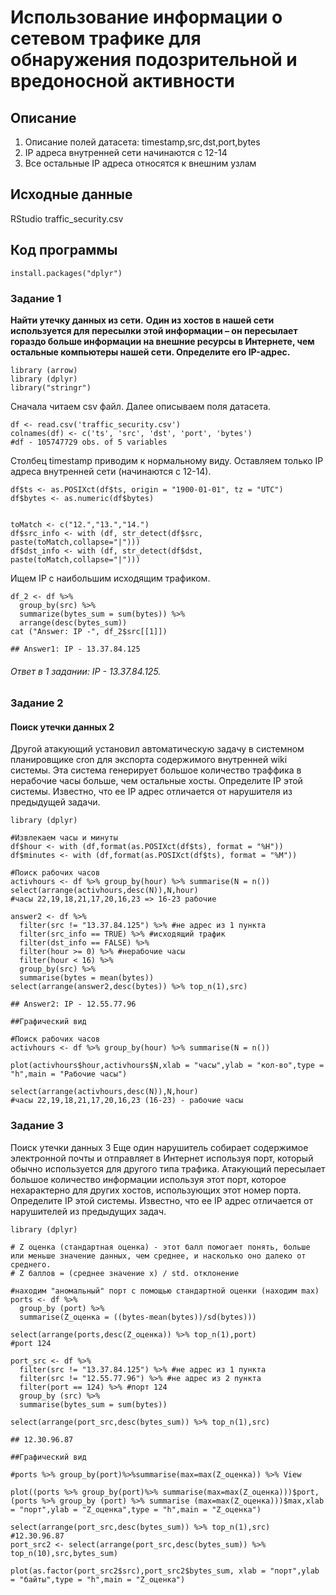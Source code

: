 # Использование информации о сетевом трафике для обнаружения подозрительной и вредоносной активности

## Описание
1. Описание полей датасета: timestamp,src,dst,port,bytes
2. IP адреса внутренней сети начинаются с 12-14
3. Все остальные IP адреса относятся к внешним узлам

## Исходные данные
RStudio
traffic_security.csv

## Код программы
```{r}
install.packages("dplyr")
```

### Задание 1
**Найти утечку данных из сети.**
**Один из хостов в нашей сети используется для пересылки этой информации – он пересылает гораздо больше информации на внешние ресурсы в Интернете, чем остальные компьютеры нашей сети. Определите его IP-адрес.**
```{r}
library (arrow)
library (dplyr)
library("stringr") 
```

  Сначала читаем csv файл. Далее описываем поля датасета. 
```{r}
df <- read.csv('traffic_security.csv')
colnames(df) <- c('ts', 'src', 'dst', 'port', 'bytes')
#df - 105747729 obs. of 5 variables 
```

  Столбец timestamp приводим к нормальному виду. Оставляем только IP адреса внутренней сети (начинаются с 12-14).
```{r}
df$ts <- as.POSIXct(df$ts, origin = "1900-01-01", tz = "UTC")
df$bytes <- as.numeric(df$bytes)


toMatch <- c("12.","13.","14.")
df$src_info <- with (df, str_detect(df$src, paste(toMatch,collapse="|")))
df$dst_info <- with (df, str_detect(df$dst, paste(toMatch,collapse="|")))
```
  Ищем IP с наибольшим исходящим трафиком.
```{r}
df_2 <- df %>% 
  group_by(src) %>%
  summarize(bytes_sum = sum(bytes)) %>%
  arrange(desc(bytes_sum))
cat ("Answer: IP -", df_2$src[[1]])

## Answer1: IP - 13.37.84.125
```
###### Ответ в 1 задании: IP - 13.37.84.125.

### Задание 2
#### Поиск утечки данных 2
  Другой атакующий установил автоматическую задачу в системном планировщике cron для экспорта содержимого внутренней wiki системы. Эта система генерирует большое количество траффика в нерабочие часы больше, чем остальные хосты. Определите IP этой системы. Известно, что ее IP адрес отличается от нарушителя из предыдущей задачи.
```{r}
library (dplyr)

#Извлекаем часы и минуты
df$hour <- with (df,format(as.POSIXct(df$ts), format = "%H"))
df$minutes <- with (df,format(as.POSIXct(df$ts), format = "%M"))

#Поиск рабочих часов
activhours <- df %>% group_by(hour) %>% summarise(N = n())
select(arrange(activhours,desc(N)),N,hour)
#часы 22,19,18,21,17,20,16,23 => 16-23 рабочие

answer2 <- df %>% 
  filter(src != "13.37.84.125") %>% #не адрес из 1 пункта
  filter(src_info == TRUE) %>% #исходящий трафик
  filter(dst_info == FALSE) %>%
  filter(hour >= 0) %>% #нерабочие часы
  filter(hour < 16) %>%
  group_by(src) %>%
  summarise(bytes = mean(bytes))
select(arrange(answer2,desc(bytes)) %>% top_n(1),src)  

## Answer2: IP - 12.55.77.96

##Графический вид

#Поиск рабочих часов
activhours <- df %>% group_by(hour) %>% summarise(N = n())

plot(activhours$hour,activhours$N,xlab = "часы",ylab = "кол-во",type = "h",main = "Рабочие часы")

select(arrange(activhours,desc(N)),N,hour)
#часы 22,19,18,21,17,20,16,23 (16-23) - рабочие часы

```

### Задание 3
Поиск утечки данных 3
Еще один нарушитель собирает содержимое электронной почты и отправляет в Интернет используя порт, который обычно используется для другого типа трафика. Атакующий пересылает большое количество информации используя этот порт, которое нехарактерно для других хостов, использующих этот номер порта. Определите IP этой системы. Известно, что ее IP адрес отличается от нарушителей из предыдущих задач.

```{r}
library (dplyr)

# Z оценка (стандартная оценка) - этот балл помогает понять, больше или меньше значение данных, чем среднее, и насколько оно далеко от среднего. 
# Z баллов = (среднее значение x) / std. отклонение

#находим "аномальный" порт с помощью стандартной оценки (находим max)
ports <- df %>%
  group_by (port) %>%
  summarise(Z_оценка = ((bytes-mean(bytes))/sd(bytes)))

select(arrange(ports,desc(Z_оценка)) %>% top_n(1),port)  
#port 124

port_src <- df %>%
  filter(src != "13.37.84.125") %>% #не адрес из 1 пункта
  filter(src != "12.55.77.96") %>% #не адрес из 2 пункта
  filter(port == 124) %>% #порт 124
  group_by (src) %>%
  summarise(bytes_sum = sum(bytes))

select(arrange(port_src,desc(bytes_sum)) %>% top_n(1),src)

## 12.30.96.87

##Графический вид

#ports %>% group_by(port)%>%summarise(max=max(Z_оценка)) %>% View

plot((ports %>% group_by(port)%>% summarise(max=max(Z_оценка)))$port, (ports %>% group_by (port) %>% summarise (max=max(Z_оценка)))$max,xlab = "порт",ylab = "Z_оценка",type = "h",main = "Z_оценка")
 
select(arrange(port_src,desc(bytes_sum)) %>% top_n(1),src) 
#12.30.96.87
port_src2 <- select(arrange(port_src,desc(bytes_sum)) %>% top_n(10),src,bytes_sum) 

plot(as.factor(port_src2$src),port_src2$bytes_sum, xlab = "порт",ylab = "байты",type = "h",main = "Z_оценка")

```
